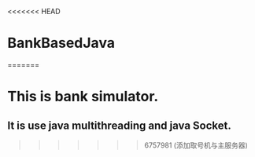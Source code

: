 <<<<<<< HEAD
# BankBasedJava
=======
# This is bank simulator.
## It is use java multithreading and java Socket.
>>>>>>> 6757981 (添加取号机与主服务器)
